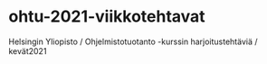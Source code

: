 # ohtu-2021-viikkotehtavat
Helsingin Yliopisto / Ohjelmistotuotanto -kurssin harjoitustehtäviä / kevät2021

